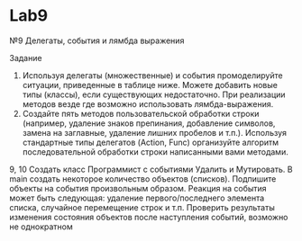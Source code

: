 # Lab9
№9  Делегаты, события и лямбда выражения




Задание
1.	Используя делегаты (множественные) и события промоделируйте ситуации, приведенные в таблице ниже. Можете добавить новые типы (классы), 
если существующих недостаточно. При реализации методов везде где возможно использовать лямбда-выражения.
2.	Создайте пять методов пользовательской обработки строки (например, удаление знаков препинания, добавление символов, замена на заглавные, 
удаление лишних пробелов и т.п.). Используя стандартные типы делегатов (Action, Func) организуйте алгоритм последовательной обработки строки написанными вами методами. 

9, 10	Создать  класс  Программист с событиями Удалить  и  Мутировать. В main создать некоторое количество объектов (списков). 
Подпишите объекты на события произвольным образом. Реакция на события  может быть следующая: удаление первого/последнего элемента списка, 
случайное перемещение строк и т.п.  Проверить результаты изменения состояния объектов после наступления событий, возможно не однократном

 
